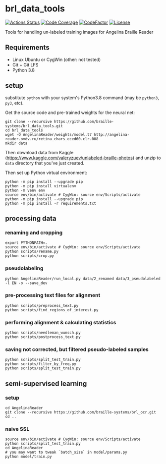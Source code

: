 # brl_data_tools

[![Actions Status](https://github.com/braille-systems/brl_data_tools/workflows/Python%20CI/badge.svg?branch=main)](https://github.com/braille-systems/brl_data_tools/actions)
[![Code Coverage](https://codecov.io/gh/braille-systems/brl_data_tools/branch/main/graph/badge.svg)](https://codecov.io/gh/braille-systems/brl_data_tools)
[![CodeFactor](https://www.codefactor.io/repository/github/braille-systems/brl_data_tools/badge)](https://www.codefactor.io/repository/github/braille-systems/brl_data_tools)
[![License](https://img.shields.io/badge/License-Apache%202.0-blue.svg)](https://opensource.org/licenses/Apache-2.0)

Tools for handling un-labeled training images for Angelina Braille Reader

## Requirements

- Linux Ubuntu or CygWin (other: not tested)
- Git + Git LFS
- Python 3.8


## setup

substitute `python` with your system's Python3.8 command (may be `python3`, `py3`, etc).

Get the source code and pre-trained weights for the neural net:
```shell script
git clone --recursive https://github.com/braille-systems/brl_data_tools.git
cd brl_data_tools
wget -O AngelinaReader/weights/model.t7 http://angelina-reader.ovdv.ru/retina_chars_eced60.clr.008
mkdir data
```
Then download data from Kaggle (https://www.kaggle.com/valeryzuev/unlabeled-braille-photos) and unzip to `data` directory that you've just created.

Then set up Python virtual environment:
```shell script
python -m pip install --upgrade pip
python -m pip install virtualenv
python -m venv env
source env/bin/activate # CygWin: source env/Scripts/activate
python -m pip install --upgrade pip
python -m pip install -r requirements.txt
```
## processing data
### renaming and cropping
```shell script
export PYTHONPATH=.
source env/bin/activate # CygWin: source env/Scripts/activate
python scripts/rename.py
python scripts/crop.py
```

### pseudolabeling
```shell script
python AngelinaReader/run_local.py data/2_renamed data/3_pseudolabeled -l EN -o --save_dev
```

### pre-processing text files for alignment
```shell script
python scripts/preprocess_text.py
python scripts/find_regions_of_interest.py
```

### performing alignment & calculating statistics
```shell script
python scripts/needleman_wunsch.py
python scripts/postprocess_text.py
```

### saving not corrected, but filtered pseudo-labeled samples
```shell script
python scripts/split_test_train.py
python scripts/filter_by_freq.py
python scripts/split_test_train.py
```

## semi-supervised learning
### setup
```shell script
cd AngelinaReader
git clone --recursive https://github.com/braille-systems/brl_ocr.git
cd ..
```
### naive SSL
```shell script
source env/bin/activate # CygWin: source env/Scripts/activate
python scripts/split_test_train.py
cd AngelinaReader
# you may want to tweak `batch_size` in model/params.py
python model/train.py
```
